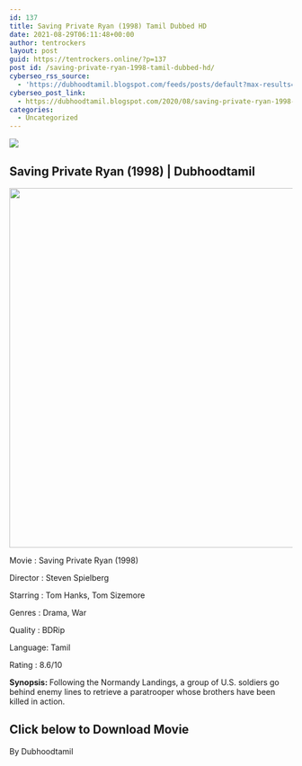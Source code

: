 ```yaml
---
id: 137
title: Saving Private Ryan (1998) Tamil Dubbed HD
date: 2021-08-29T06:11:48+00:00
author: tentrockers
layout: post
guid: https://tentrockers.online/?p=137
post id: /saving-private-ryan-1998-tamil-dubbed-hd/
cyberseo_rss_source:
  - 'https://dubhoodtamil.blogspot.com/feeds/posts/default?max-results=150&start-index=151'
cyberseo_post_link:
  - https://dubhoodtamil.blogspot.com/2020/08/saving-private-ryan-1998-tamil-dubbed-hd.html
categories:
  - Uncategorized
---
```

<div class="media_block">
  <img src="https://1.bp.blogspot.com/-1kSAzXC4OF0/XyrGAro3ObI/AAAAAAAAA_Y/5tz5TbRnXvM-Pu66bur1pkHi1ka2_mYGwCLcBGAsYHQ/s72-c/images%2B%252819%2529.jpeg" class="media_thumbnail" />
</div>

## <span>Saving Private Ryan (1998) | Dubhoodtamil</span>

<div class="separator">
  <a href="https://1.bp.blogspot.com/-1kSAzXC4OF0/XyrGAro3ObI/AAAAAAAAA_Y/5tz5TbRnXvM-Pu66bur1pkHi1ka2_mYGwCLcBGAsYHQ/s658/images%2B%252819%2529.jpeg"><img border="0" data-original-height="658" data-original-width="466" height="640" src="https://1.bp.blogspot.com/-1kSAzXC4OF0/XyrGAro3ObI/AAAAAAAAA_Y/5tz5TbRnXvM-Pu66bur1pkHi1ka2_mYGwCLcBGAsYHQ/s640/images%2B%252819%2529.jpeg" /></a>
</div>

Movie	<span></span>:	<span></span>Saving Private Ryan (1998)

Director	<span></span>:	<span></span>Steven Spielberg

Starring	<span></span>:	<span></span>Tom Hanks, Tom Sizemore&nbsp;

<div readability="9">
  Genres<span> </span>:<span> </span>Drama, War</p> 
  
  <p>
    Quality<span> </span>:<span> </span>BDRip
  </p>
  
  <p>
    Language:<span> </span>Tamil
  </p>
  
  <p>
    Rating<span> </span>:<span> </span>8.6/10
  </p>
  
  <p>
    <b>Synopsis: </b>Following the Normandy Landings, a group of U.S. soldiers go behind enemy lines to retrieve a paratrooper whose brothers have been killed in action.
  </p>
</div>

## **<span>Click below to Download Movie</span>**

By Dubhoodtamil